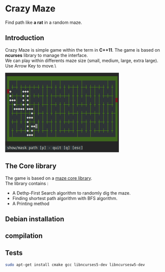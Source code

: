 # Crazy Maze

Find path like **a rat** in a random maze.

## Introduction

Crazy Maze is simple game within the term in **C++11**. The game is based on **ncurses** library to manage the interface.\
We can play within differents maze size (small, medium, large, extra large).\
Use Arrow Key to move.\

![maze](maze.png)

## The Core library

The game is based on a [maze core library](https://github.com/benoit-bst/crazymaze/tree/master/src/maze).\
The library contains :

- A Dethp-First Search algorithm to randomly dig the maze.
- Finding shortest path algorithm with BFS algorithm.
- A Printing method

## Debian installation

## compilation



## Tests

```bash
sudo apt-get install cmake gcc libncurses5-dev libncursesw5-dev
```

